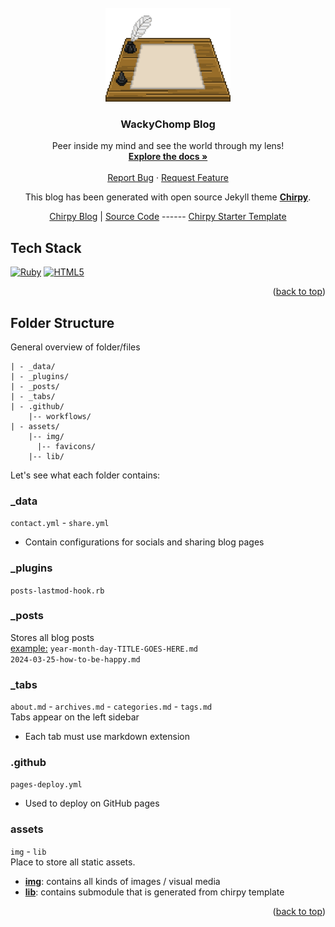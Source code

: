 
<!--
bundle install
	-install packages
bundle exec jekyll s
	-run on localhost
-->

</br>

<div align="center" id='readme-top'>
  <a href="https://github.com/WackyChomp/WackyChomp.github.io">
    <img src="./assets/img/pixel-writing.gif" alt="Logo" width="200" height="150">
  </a>

  <h3 align="center">WackyChomp Blog</h3>

  <p align="center">
    Peer inside my mind and see the world through my lens!
    <br />
    <a href="https://github.com/WackyChomp/WackyChomp.github.io"><strong>Explore the docs »</strong></a>
    <br />
    <br />
    <a href="https://github.com/WackyChomp/WackyChomp.github.io/issues">Report Bug</a>
    ·
    <a href="https://github.com/WackyChomp/WackyChomp.github.io/issues">Request Feature</a>
  </p>
</div>


<div align="center">
  This blog has been generated with open source Jekyll theme <u><b>Chirpy</b></u>.

  [Chirpy Blog](https://chirpy.cotes.page/) | 
  [Source Code](https://github.com/cotes2020/jekyll-theme-chirpy)
  ------ [Chirpy Starter Template](https://github.com/cotes2020/chirpy-starter)
</div>


## Tech Stack
[![Ruby][Ruby]][ruby-url] [![HTML5][HTML]][ruby-url]
<p align="right">(<a href="#readme-top">back to top</a>)</p>


## Folder Structure
General overview of folder/files
```
| - _data/
| - _plugins/
| - _posts/
| - _tabs/
| - .github/
    |-- workflows/
| - assets/
    |-- img/
      |-- favicons/
    |-- lib/
```

Let's see what each folder contains:

### _data
`contact.yml` - `share.yml` </br>
- Contain configurations for socials and sharing blog pages

### _plugins
`posts-lastmod-hook.rb` </br>

### _posts
Stores all blog posts </br>
<u>example:</u> `year-month-day-TITLE-GOES-HERE.md` </br>
`2024-03-25-how-to-be-happy.md`

### _tabs
`about.md` - `archives.md` - `categories.md` - `tags.md` </br>
Tabs appear on the left sidebar
- Each tab must use markdown extension


### .github
`pages-deploy.yml` </br>
- Used to deploy on GitHub pages

### assets
`img` - `lib` </br>
Place to store all static assets.</br>
- <u><b>img</b></u>: contains all kinds of images / visual media</br>
- <u><b>lib</b></u>: contains submodule that is generated from chirpy template


<!-- `a` - `b` - `c` - `d` -->


<p align="right">(<a href="#readme-top">back to top</a>)</p>



<!-- MARKDOWN LINKS & IMAGES
https://www.markdownguide.org/basic-syntax/#reference-style-links
https://github.com/Envoy-VC/awesome-badges
-->

[Ruby]: https://img.shields.io/badge/Ruby-CC342D?style=for-the-badge&logo=ruby&logoColor=white
[ruby-url]: https://www.ruby-lang.org/en/

[HTML]: https://img.shields.io/badge/HTML5-E34F26?style=for-the-badge&logo=html5&logoColor=white